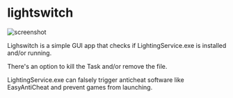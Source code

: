 # lightswitch

![screenshot](https://user-images.githubusercontent.com/25614362/214202205-daceca5f-fa2a-49d0-bf54-f7732ac76dcd.jpg) 

Lighswitch is a simple GUI app that checks if LightingService.exe is installed and/or running.


There's an option to kill the Task and/or remove the file.

LightingService.exe can falsely trigger anticheat software like EasyAntiCheat and prevent games from launching.

